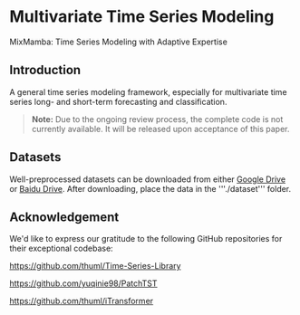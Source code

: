 # Multivariate Time Series Modeling
MixMamba: Time Series Modeling with Adaptive Expertise

## Introduction
A general time series modeling framework, especially for multivariate time series long- and short-term forecasting and classification.
> **Note:** Due to the ongoing review process, the complete code is not currently available. It will be released upon acceptance of this paper.

## Datasets
Well-preprocessed datasets can be downloaded from either [Google Drive](https://drive.google.com/drive/folders/13Cg1KYOlzM5C7K8gK8NfC-F3EYxkM3D2) or [Baidu Drive](https://pan.baidu.com/s/1r3KhGd0Q9PJIUZdfEYoymg?pwd=i9iy). After downloading, place the data in the '''./dataset''' folder.

## Acknowledgement
We'd like to express our gratitude to the following GitHub repositories for their exceptional codebase:

https://github.com/thuml/Time-Series-Library

https://github.com/yuqinie98/PatchTST

https://github.com/thuml/iTransformer
